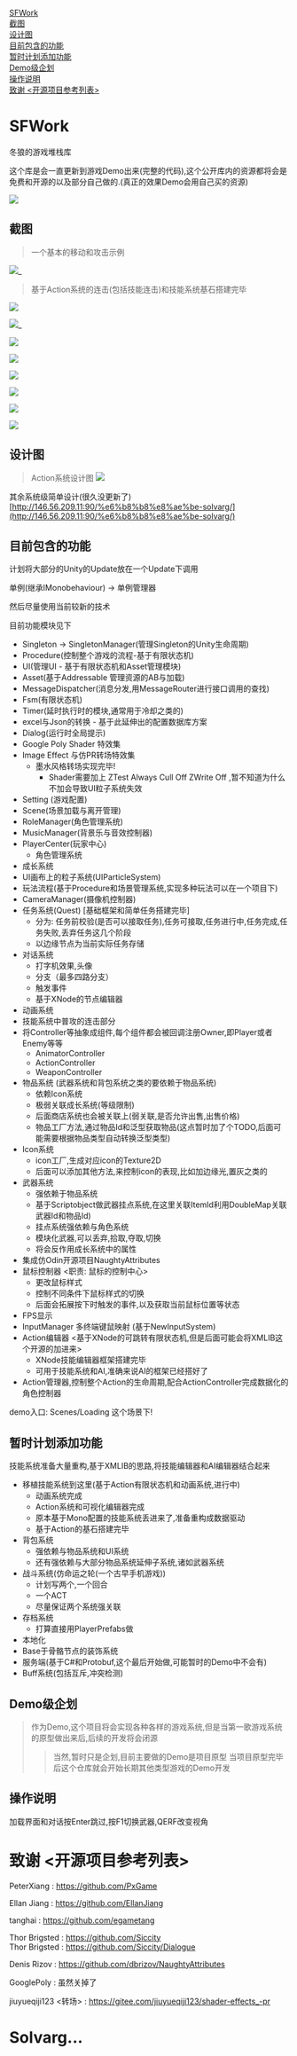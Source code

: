 [SFWork](#SFWork)  
[截图](#截图)  
[设计图](#设计图)  
[目前包含的功能](#目前包含的功能)  
[暂时计划添加功能](#暂时计划添加功能)  
[Demo级企划](#Demo级企划)  
[操作说明](#操作说明)  
[致谢 <开源项目参考列表>](#致谢<开源项目参考列表>)

# SFWork

冬狼的游戏堆栈库

这个库是会一直更新到游戏Demo出来(完整的代码),这个公开库内的资源都将会是免费和开源的以及部分自己做的.(真正的效果Demo会用自己买的资源)

![](Capture/MenuDemo.jpg)

## 截图

> 一个基本的移动和攻击示例

![](Capture/Normal.jpg)_

> 基于Action系统的连击(包括技能连击)和技能系统基石搭建完毕

![](Capture/Combo.jpb)

![](Capture/SkillEditor_XNode_Demo2.jpg)_

![](Capture/ProgressDemo.jpg)

![](Capture/InkDemo.png)

![](Capture/Dialogue.png)

![](Capture/WeaponSystem.jpg)

![](Capture/Attack.jpg)

![](Capture/WeaponRelease.jpg)



## 设计图

> Action系统设计图
![](Capture/Action_Design.jpg)

其余系统级简单设计(很久没更新了)
[http://146.56.209.11:90/%e6%b8%b8%e8%ae%be-solvarg/](http://146.56.209.11:90/%e6%b8%b8%e8%ae%be-solvarg/)

## 目前包含的功能

计划将大部分的Unity的Update放在一个Update下调用

单例(继承IMonobehaviour) -> 单例管理器

然后尽量使用当前较新的技术

目前功能模块见下

- Singleton -> SingletonManager(管理Singleton的Unity生命周期)
- Procedure(控制整个游戏的流程-基于有限状态机)
- UI(管理UI - 基于有限状态机和Asset管理模块)
- Asset(基于Addressable 管理资源的AB与加载)
- MessageDispatcher(消息分发,用MessageRouter进行接口调用的查找)
- Fsm(有限状态机)
- Timer(延时执行时的模块,通常用于冷却之类的)
- excel与Json的转换 - 基于此延伸出的配置数据库方案
- Dialog(运行时全局提示)
- Google Poly Shader 特效集
- Image Effect 与仿PR转场特效集
	- 墨水风格转场实现完毕!
		- Shader需要加上 ZTest Always Cull Off ZWrite Off ,暂不知道为什么不加会导致UI粒子系统失效
- Setting (游戏配置)
- Scene(场景加载与离开管理)
- RoleManager(角色管理系统)
- MusicManager(背景乐与音效控制器)
- PlayerCenter(玩家中心)
	- 角色管理系统
- 成长系统
- UI画布上的粒子系统(UIParticleSystem)
- 玩法流程(基于Procedure和场景管理系统,实现多种玩法可以在一个项目下)
- CameraManager(摄像机控制器)
- 任务系统(Quest) [基础框架和简单任务搭建完毕]
	- 分为: 任务前校验(是否可以接取任务),任务可接取,任务进行中,任务完成,任务失败,丢弃任务这几个阶段
	- 以边缘节点为当前实际任务存储
- 对话系统
	- 打字机效果,头像
	- 分支（最多四路分支）
	- 触发事件
	- 基于XNode的节点编辑器
- 动画系统
- 技能系统中普攻的连击部分
- 将Controller等抽象成组件,每个组件都会被回调注册Owner,即Player或者Enemy等等
	- AnimatorController
	- ActionController
	- WeaponController
- 物品系统 (武器系统和背包系统之类的要依赖于物品系统)
	- 依赖Icon系统
	- 极弱关联成长系统(等级限制)
	- 后面商店系统也会被关联上(弱关联,是否允许出售,出售价格)
	- 物品工厂方法,通过物品Id和泛型获取物品(这点暂时加了个TODO,后面可能需要根据物品类型自动转换泛型类型)
- Icon系统
	- icon工厂,生成对应icon的Texture2D
	- 后面可以添加其他方法,来控制icon的表现,比如加边缘光,置灰之类的
- 武器系统
	- 强依赖于物品系统
	- 基于Scriptobject做武器挂点系统,在这里关联ItemId利用DoubleMap关联武器Id和物品Id)
	- 挂点系统强依赖与角色系统
	- 模块化武器,可以丢弃,拾取,夺取,切换
	- 将会反作用成长系统中的属性
- 集成仿Odin开源项目NaughtyAttributes
- 鼠标控制器 <职责: 鼠标的控制中心>
	- 更改鼠标样式
	- 控制不同条件下鼠标样式的切换
	- 后面会拓展按下时触发的事件,以及获取当前鼠标位置等状态
- FPS显示
- InputManager 多终端键鼠映射 (基于NewInputSystem)
- Action编辑器 <基于XNode的可跳转有限状态机,但是后面可能会将XMLIB这个开源的加进来>
	- XNode技能编辑器框架搭建完毕
	- 可用于技能系统和AI,准确来说AI的框架已经搭好了
- Action管理器,控制整个Action的生命周期,配合ActionController完成数据化的角色控制器


demo入口: Scenes/Loading 这个场景下!


## 暂时计划添加功能

技能系统准备大量重构,基于XMLIB的思路,将技能编辑器和AI编辑器结合起来

- 移植技能系统到这里(基于Action有限状态机和动画系统,进行中)  
	- 动画系统完成
	- Action系统和可视化编辑器完成
	- 原本基于Mono配置的技能系统丢进来了,准备重构成数据驱动
	- 基于Action的基石搭建完毕
- 背包系统
	- 强依赖与物品系统和UI系统
	- 还有强依赖与大部分物品系统延伸子系统,诸如武器系统
- 战斗系统(仿命运之轮(一个古早手机游戏))
	- 计划写两个,一个回合
	- 一个ACT
	- 尽量保证两个系统强关联
- 存档系统
	- 打算直接用PlayerPrefabs做
- 本地化
- Base于骨骼节点的装饰系统
- 服务端(基于C#和Protobuf,这个最后开始做,可能暂时的Demo中不会有)
- Buff系统(包括互斥,冲突检测)


## Demo级企划

> 作为Demo,这个项目将会实现各种各样的游戏系统,但是当第一歌游戏系统的原型做出来后,后续的开发将会闭源
>> 当然,暂时只是企划,目前主要做的Demo是项目原型
>> 当项目原型完毕后这个仓库就会开始长期其他类型游戏的Demo开发

## 操作说明

加载界面和对话按Enter跳过,按F1切换武器,QERF改变视角

# 致谢 <开源项目参考列表>

PeterXiang : https://github.com/PxGame

Ellan Jiang <GameFramework> : https://github.com/EllanJiang

tanghai <ET> : https://github.com/egametang

Thor Brigsted <XNode> : https://github.com/Siccity    
Thor Brigsted <Dialogue> : https://github.com/Siccity/Dialogue

Denis Rizov <NaughtyAttributes> : https://github.com/dbrizov/NaughtyAttributes

GooglePoly : 虽然关掉了

jiuyueqiji123 <转场> : https://gitee.com/jiuyueqiji123/shader-effects_-pr

# Solvarg...